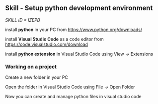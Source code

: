 ## Skill - Setup python development environment

*SKILL ID = IZEPB*

install **python** in your PC from https://www.python.org/downloads/

install **Visual Studio Code** as a code editor from https://code.visualstudio.com/download

install **python extension** in Visual Studio Code using View -> Extensions

### Working on a project
Create a new folder in your PC

Open the folder in Visual Studio Code using File -> Open Folder

Now you can create and manage python files in visual studio code

<!--stackedit_data:
eyJoaXN0b3J5IjpbMTM1OTkxMDY2OV19
-->